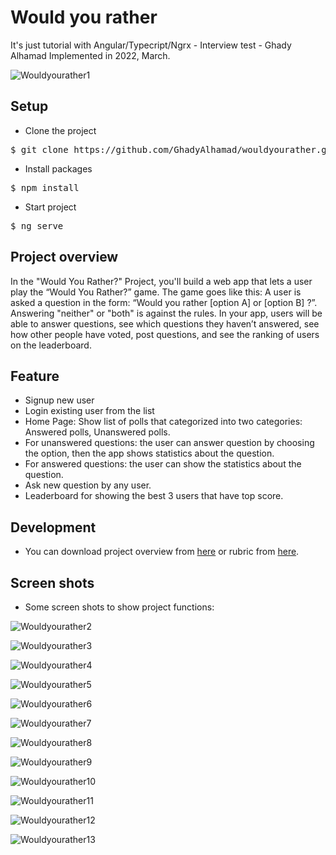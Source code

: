 <h1>Would you rather</h1> 
 
It's just tutorial with Angular/Typecript/Ngrx - Interview test - Ghady Alhamad
Implemented in 2022, March.

![Wouldyourather1](https://raw.githubusercontent.com/GhadyAlhamad/wouldyourather/main/src/assets/screenshots/1.PNG)
 
## Setup 
- Clone the project
<pre>$ git clone https://github.com/GhadyAlhamad/wouldyourather.git</pre>

- Install packages
<pre>$ npm install</pre>
 
- Start project
<pre>$ ng serve</pre>

## Project overview
In the "Would You Rather?" Project, you'll build a web app that lets a user play the “Would You Rather?” game. The game goes like this: A user is asked a question in the form: “Would you rather [option A] or [option B] ?”. Answering "neither" or "both" is against the rules. In your app, users will be able to answer questions, see which questions they haven’t answered, see how other people have voted, post questions, and see the ranking of users on the leaderboard.

## Feature
- Signup new user
- Login existing user from the list
- Home Page: Show list of polls that categorized into two categories: Answered polls, Unanswered polls.
- For unanswered questions: the user can answer question by choosing the option, then the app shows statistics about the question.  
- For answered questions: the user can show the statistics about the question.  
- Ask new question by any user.
- Leaderboard for showing the best 3 users that have top score. 

## Development
- You can download project overview from [here](https://drive.google.com/file/d/1elNE4zNY2MES9dRzNdSe-X8XV8az2qZQ/view?usp=sharing) or rubric from [here](https://drive.google.com/file/d/1DJcTqdPc2SLA17VYqgIlUPX40ajK7ST8/view?usp=sharing).

## Screen shots
- Some screen shots to show project functions:


![Wouldyourather2](https://raw.githubusercontent.com/GhadyAlhamad/wouldyourather/main/src/assets/screenshots/2.PNG)
 
![Wouldyourather3](https://raw.githubusercontent.com/GhadyAlhamad/wouldyourather/main/src/assets/screenshots/3.PNG)
 
![Wouldyourather4](https://raw.githubusercontent.com/GhadyAlhamad/wouldyourather/main/src/assets/screenshots/4.PNG)
 
![Wouldyourather5](https://raw.githubusercontent.com/GhadyAlhamad/wouldyourather/main/src/assets/screenshots/5.PNG)
 
![Wouldyourather6](https://raw.githubusercontent.com/GhadyAlhamad/wouldyourather/main/src/assets/screenshots/6.PNG)
 
![Wouldyourather7](https://raw.githubusercontent.com/GhadyAlhamad/wouldyourather/main/src/assets/screenshots/7.PNG)
 
![Wouldyourather8](https://raw.githubusercontent.com/GhadyAlhamad/wouldyourather/main/src/assets/screenshots/8.PNG)
 
![Wouldyourather9](https://raw.githubusercontent.com/GhadyAlhamad/wouldyourather/main/src/assets/screenshots/9.PNG)
 
![Wouldyourather10](https://raw.githubusercontent.com/GhadyAlhamad/wouldyourather/main/src/assets/screenshots/10.PNG)
 
![Wouldyourather11](https://raw.githubusercontent.com/GhadyAlhamad/wouldyourather/main/src/assets/screenshots/11.PNG)
 
![Wouldyourather12](https://raw.githubusercontent.com/GhadyAlhamad/wouldyourather/main/src/assets/screenshots/12.PNG)
 
![Wouldyourather13](https://raw.githubusercontent.com/GhadyAlhamad/wouldyourather/main/src/assets/screenshots/13.PNG)
 
